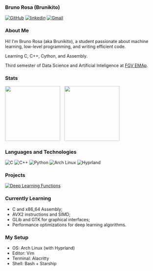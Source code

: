 ### Bruno Rosa (Brunikito)
[![GitHub](https://img.shields.io/badge/GitHub-181717?logo=github&style=for-the-badge)](https://github.com/Brunikito)
[![linkedin](https://img.shields.io/badge/LinkedIn-0077B5?style=for-the-badge&logo=linkedin&logoColor=white)](https://www.linkedin.com/in/brunolzrosa/)
[![Gmail](https://img.shields.io/badge/Gmail-D14836?logo=gmail&logoColor=white&style=for-the-badge)](mailto:brunoluiszrosa@gmail.com?subject=GitHub%20contact&body=Hello%20Bruno,%20saw%20your%20profile%20on%20GitHub!)

### About Me

Hi! I'm Bruno Rosa (aka Brunikito), a student passionate about machine learning, low-level programming, and writing efficient code.

Learning C, C++, Cython, and Assembly.  

Third semester of Data Science and Artificial Inteligence at [FGV EMAp](https://emap.fgv.br/).

### Stats
<div align="left">
  <img src="https://github-readme-stats.vercel.app/api?username=Brunikito&show_icons=true&theme=transparent&cache_seconds=3600" height="180" style="padding-right: 10px;"/>
  <img src="https://github-readme-stats.vercel.app/api/top-langs/?username=Brunikito&layout=compact&langs_count=8&theme=transparent&cache_seconds=3600" height="180"/>
</div>

### Languages and Technologies

![C](https://img.shields.io/badge/C-00599C?logo=c&logoColor=white&style=for-the-badge)
![C++](https://img.shields.io/badge/C++-00599C?logo=c%2B%2B&logoColor=white&style=for-the-badge)
![Python](https://img.shields.io/badge/Python-3776AB?logo=python&logoColor=white&style=for-the-badge)
![Arch Linux](https://img.shields.io/badge/Arch_Linux-1793D1?logo=arch-linux&logoColor=white&style=for-the-badge)
![Hyprland](https://img.shields.io/badge/Hyprland-292D3E?style=for-the-badge&logo=hyprland&color=black)

### Projects

[![Deep Learning Functions](https://svg.bookmark.style/api?url=https://github.com/Brunikito/DeepLearningFunctions&icon=https://raw.githubusercontent.com/Brunikito/DeepLearningFunctions/main/assets/sigmoid.png&mode=dark&style=horizontal)](https://github.com/Brunikito/DeepLearningFunctions)


### Currently Learning

- C and x86_64 Assembly;
- AVX2 instructions and SIMD;
- GLib and GTK for graphical interfaces;
- Performance optimizations for deep learning algorithms.

### My Setup

- OS: Arch Linux (with Hyprland)
- Editor: Vim
- Terminal: Alacritty
- Shell: Bash + Starship
